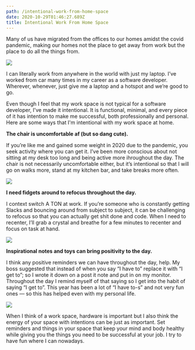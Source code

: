 ```yaml
---
path: /intentional-work-from-home-space
date: 2020-10-29T01:46:27.689Z
title: Intentional Work From Home Space
---
```

Many of us have migrated from the offices to our homes amidst the covid pandemic, making our homes not the place to get away from work but the place to do all the things from.

![](assets/IMG-8071.jpg)

I can literally work from anywhere in the world with just my laptop. I’ve worked from car many times in my career as a software developer. Wherever, whenever, just give me a laptop and a hotspot and we’re good to go.

Even though I feel that my work space is not typical for a software developer, I’ve made it intentional. It is functional, minimal, and every piece of it has intention to make me successful, both professionally and personal. Here are some ways that I'm intentional with my work space at home.

**The chair is uncomfortable af (but so dang cute).**

If you’re like me and gained some weight in 2020 due to the pandemic, you seek activity where you can get it. I’ve been more conscious about not sitting at my desk too long and being active more ihroughout the day. The chair is not necessarily uncomfortable either, but it’s intentional so that I will go on walks more, stand at my kitchen bar, and take breaks more often.

![](assets/IMG-8075.jpg)

**I need fidgets around to refocus throughout the day.**

I context switch A TON at work. If you’re someone who is constantly getting Slacks and bouncing around from subject to subject, it can be challenging to refocus so that you can actually get shit done and code. When I need to recenter, I’ll grab a crystal and breathe for a few minutes to recenter and focus on task at hand.

![](assets/IMG-8073.jpg)

**Inspirational notes and toys can bring positivity to the day.**

I think any positive reminders we can have throughout the day, help. My boss suggested that instead of when you say “I have to” replace it with “I get to”; so I wrote it down on a post it note and put in on my monitor. Throughout the day I remind myself of that saying so I get into the habit of saying “I get to”. This year has been a lot of “I have to-s” and not very fun ones — so this has helped even with my personal life.

![](assets/IMG-8072.jpg)

When I think of a work space, hardware is important but I also think the energy of your space with intentions can be just as important. Set reminders and things in your space that keep your mind and body healthy while giving you the things you need to be successful at your job. I try to have fun where I can nowadays.
